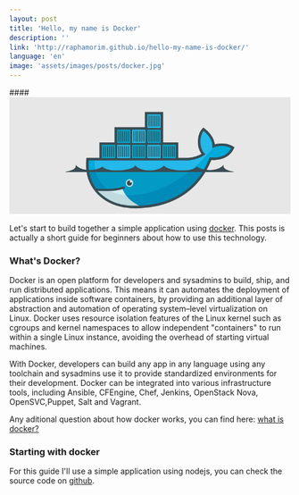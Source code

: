 ```yaml
---
layout: post
title: 'Hello, my name is Docker'
description: ''
link: 'http://raphamorim.github.io/hello-my-name-is-docker/'
language: 'en'
image: 'assets/images/posts/docker.jpg'
---
```


####<img src="/assets/images/posts/docker.jpg" alt="Docker" />

Let's start to build together a simple application using [docker](http://docker.io). This posts is actually a short guide for beginners about how to use this technology.

<!-- more -->

### What's Docker?

Docker is an open platform for developers and sysadmins to build, ship, and run distributed applications. This means
it can automates the deployment of applications inside software containers, by providing an additional layer of 
abstraction and automation of operating system–level virtualization on Linux. Docker uses resource isolation 
features of the Linux kernel such as cgroups and kernel namespaces to allow independent "containers" to 
run within a single Linux instance, avoiding the overhead of starting virtual machines.

With Docker, developers can build any app in any language using any toolchain and sysadmins use it to provide standardized environments for their development.
Docker can be integrated into various infrastructure tools, including Ansible, CFEngine, Chef, Jenkins, OpenStack Nova, OpenSVC,Puppet, Salt and Vagrant.

Any aditional question about how docker works, you can find here: [what is docker?](https://www.docker.com/whatisdocker/)

### Starting with docker

For this guide I'll use a simple application using nodejs, you can check the source code on [github](http://github.com/raphamorim).
